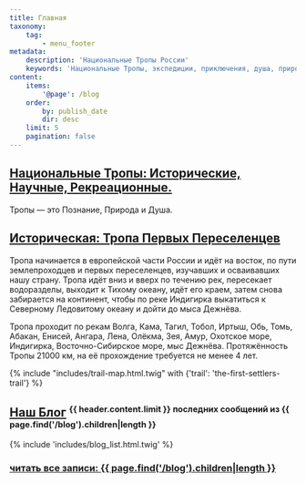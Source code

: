 ```yaml
---
title: Главная
taxonomy:
    tag:
        - menu_footer
metadata:
    description: 'Национальные Тропы России'
    keywords: 'Национальные Тропы, экспедиции, приключения, душа, природа, дикая природа, исследования, образование, обучение'
content:
    items:
        '@page': /blog
    order:
        by: publish_date
        dir: desc
    limit: 5
    pagination: false
---
```


## [Национальные Тропы: Исторические, Научные, Рекреационные.](/trails)

Тропы — это Познание, Природа и Душа.

## [Историческая: Тропа Первых Переселенцев](/trails/the-first-settlers-trail)

Тропа начинается в европейской части России и идёт на восток, по пути землепроходцев и первых переселенцев, изучавших и осваивавших нашу страну. Тропа идёт вниз и вверх по течению рек, пересекает водоразделы, выходит к Тихому океану, идёт его краем, затем снова забирается на континент, чтобы по реке Индигирка выкатиться к Северному Ледовитому океану и дойти до мыса Дежнёва.

Тропа проходит по рекам Волга, Кама, Тагил, Тобол, Иртыш, Обь, Томь, Абакан, Енисей, Ангара, Лена, Олёкма, Зея, Амур, Охотское море, Индигирка, Восточно-Сибирское море, мыс Дежнёва. Протяжённость Тропы 21000 км, на её прохождение требуется не менее 4 лет.

{% include "includes/trail-map.html.twig" with {'trail': 'the-first-settlers-trail'} %}

## [Наш Блог](/blog) <sup><small>{{ header.content.limit }} последних сообщений из {{ page.find('/blog').children|length }}</small></sup>

{% include 'includes/blog_list.html.twig' %}

### [читать все записи: {{ page.find('/blog').children|length }}](/blog)